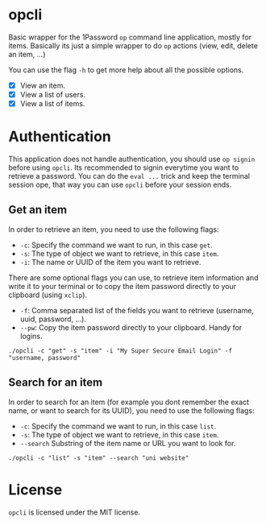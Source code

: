 # opcli

Basic wrapper for the 1Password `op` command line application, mostly for items.
Basically its just a simple wrapper to do `op` actions (view, edit, delete an item, ...)

You can use the flag `-h` to get more help about all the possible options.

- [x] View an item.
- [x] View a list of users.
- [x] View a list of items.

# Authentication

This application does not handle authentication, you should use `op signin` before using `opcli`.
Its recommended to signin everytime you want to retrieve a password. You can do the `eval ...` trick and keep the terminal session ope,
that way you can use `opcli` before your session ends.

## Get an item

In order to retrieve an item, you need to use the following flags:

- `-c`: Specify the command we want to run, in this case `get`.
- `-s`: The type of object we want to retrieve, in this case `item`.
- `-i`: The name or UUID of the item you want to retrieve.

There are some optional flags you can use, to retrieve item information and write it to your terminal
or to copy the item password directly to your clipboard (using `xclip`).

- `-f`: Comma separated list of the fields you want to retrieve (username, uuid, password, ...).
- `--pw`: Copy the item password directly to your clipboard. Handy for logins.


```
./opcli -c "get" -s "item" -i "My Super Secure Email Login" -f "username, password"
```

## Search for an item

In order to search for an item (for example you dont remember the exact name, or want to search for its UUID), 
you need to use the following flags:

- `-c`: Specify the command we want to run, in this case `list`.
- `-s`: The type of object we want to retrieve, in this case `item`.
- `--search` Substring of the item name or URL you want to look for.

```
./opcli -c "list" -s "item" --search "uni website"
```

# License

`opcli` is licensed under the MIT license.
